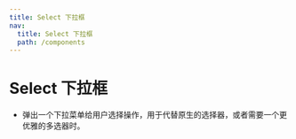 ```yaml
---
title: Select 下拉框
nav:
  title: Select 下拉框
  path: /components
---
```


# Select 下拉框

- 弹出一个下拉菜单给用户选择操作，用于代替原生的选择器，或者需要一个更优雅的多选器时。

